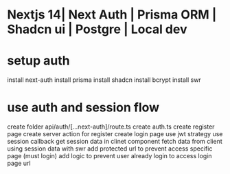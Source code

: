 # Nextjs 14| Next Auth | Prisma ORM | Shadcn ui | Postgre | Local dev

# setup auth

install next-auth
install prisma
install shadcn
install bcrypt
install swr

# use auth and session flow

create folder api/auth/[...next-auth]/route.ts
create auth.ts
create register page
create server action for register
create login page
use jwt strategy
use session callback
get session data in clinet component
fetch data from client using session data with swr
add protected url to prevent access specific page (must login)
add logic to prevent user already login to access login page url
